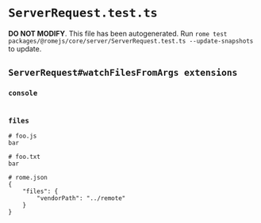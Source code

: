 # `ServerRequest.test.ts`

**DO NOT MODIFY**. This file has been autogenerated. Run `rome test packages/@romejs/core/server/ServerRequest.test.ts --update-snapshots` to update.

## `ServerRequest#watchFilesFromArgs extensions`

### `console`

```

```

### `files`

```
# foo.js
bar

# foo.txt
bar

# rome.json
{
	"files": {
		"vendorPath": "../remote"
	}
}

```
